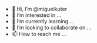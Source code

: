 - 👋 Hi, I’m @miguelkuter
- 👀 I’m interested in ...
- 🌱 I’m currently learning ...
- 💞️ I’m looking to collaborate on ...
- 📫 How to reach me ...

<!---
miguelkuter/miguelkuter is a ✨ special ✨ repository because its `README.md` (this file) appears on your GitHub profile.
You can click the Preview link to take a look at your changes.
--->
